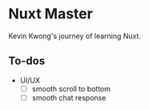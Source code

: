 # Nuxt Master

Kevin Kwong's journey of learning Nuxt.

## To-dos

- UI/UX
  - [ ] smooth scroll to bottom
  - [ ] smooth chat response
